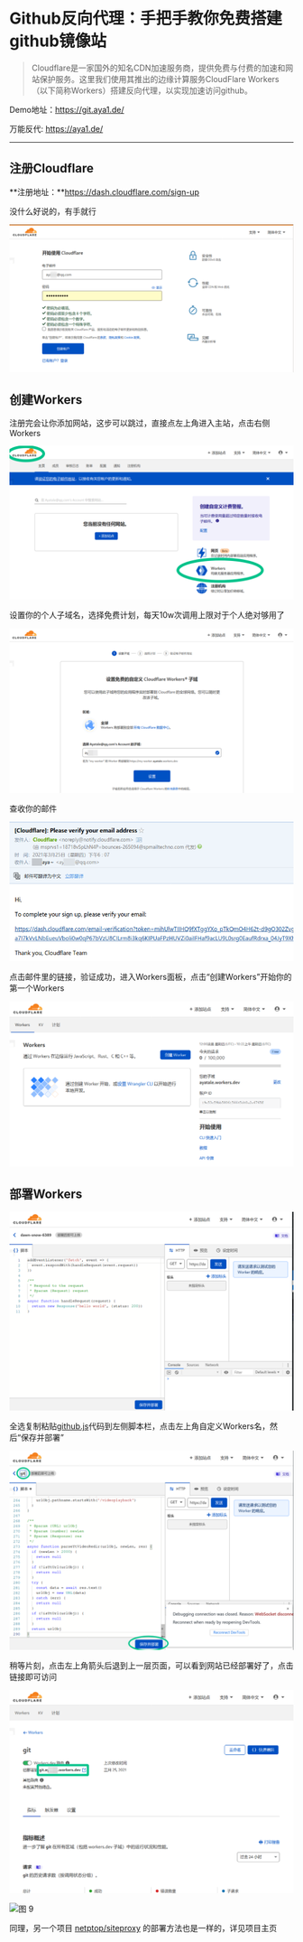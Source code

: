 # Github反向代理：手把手教你免费搭建github镜像站

> Cloudflare是一家国外的知名CDN加速服务商，提供免费与付费的加速和网站保护服务。这里我们使用其推出的边缘计算服务CloudFlare Workers（以下简称Workers）搭建反向代理，以实现加速访问github。

Demo地址：https://git.aya1.de/

万能反代: https://aya1.de/

***

## 注册Cloudflare

**注册地址：**https://dash.cloudflare.com/sign-up

没什么好说的，有手就行

![图 1](/pic/8.1.png)  

## 创建Workers

注册完会让你添加网站，这步可以跳过，直接点左上角进入主站，点击右侧Workers

![图 2](/pic/8.2.png)  

设置你的个人子域名，选择免费计划，每天10w次调用上限对于个人绝对够用了

![图 3](/pic/8.3.png)  

查收你的邮件

![图 4](/pic/8.4.png)  

点击邮件里的链接，验证成功，进入Workers面板，点击“创建Workers”开始你的第一个Workers

![图 5](/pic/8.5.png)  

## 部署Workers

![图 6](/pic/8.6.png)  

全选复制粘贴[github.js](https://cdn.jsdelivr.net/gh/Brx86/cf-workers-js@main/github.js)代码到左侧脚本栏，点击左上角自定义Workers名，然后“保存并部署”

![图 7](/pic/8.7.png)  

稍等片刻，点击左上角箭头后退到上一层页面，可以看到网站已经部署好了，点击链接即可访问

![图 8](/pic/8.8.png)  

![图 9](/pic/8.9.png)  

同理，另一个项目 [netptop/siteproxy](https://github.com/netptop/siteproxy) 的部署方法也是一样的，详见项目主页